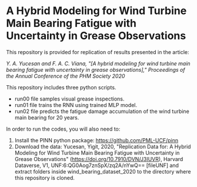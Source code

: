# A Hybrid Modeling for Wind Turbine Main Bearing Fatigue with Uncertainty in Grease Observations

This repository is provided for replication of results presented in the article:

*Y. A. Yucesan and F. A. C. Viana, "[A hybrid modeling for wind turbine main bearing fatigue with uncertainty in grease observations]," Proceedings of the Annual Conference of the PHM Society 2020*

This repository includes three python scripts.

- run00 file samples visual grease inspections.
- run01 file trains the RNN using trained MLP model.
- run02 file predicts the fatigue damage accumulation of the wind turbine main bearing for 20 years.

In order to run the codes, you will also need to:
1. Install the PINN python package: https://github.com/PML-UCF/pinn
2. Download the data:
Yucesan, Yigit, 2020, "Replication Data for: A Hybrid Modeling for Wind Turbine Main Bearing Fatigue with Uncertainty in Grease Observations" (https://doi.org/10.7910/DVN/J3IUVR), Harvard Dataverse, V1, UNF:6:QG0Aog7znSpX/zq2A/nYwQ== [fileUNF]
and extract folders inside wind_bearing_dataset_2020 to the directory where this repository is cloned.
